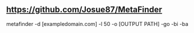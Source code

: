## https://github.com/Josue87/MetaFinder
metafinder -d [exampledomain.com] -l 50 -o [OUTPUT PATH] -go -bi -ba
